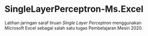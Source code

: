 # SingleLayerPerceptron-Ms.Excel
Latihan jaringan saraf tiruan _Single Layer Perceptron_ menggunakan Microsoft Excel sebagai salah satu tugas Pembelajaran Mesin 2020.
